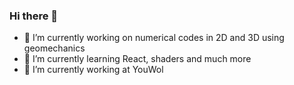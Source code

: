 ### Hi there 👋

- 🔭 I’m currently working on numerical codes in 2D and 3D using geomechanics
- 🌱 I’m currently learning React, shaders and much more
- 👯 I’m currently working at YouWol 
